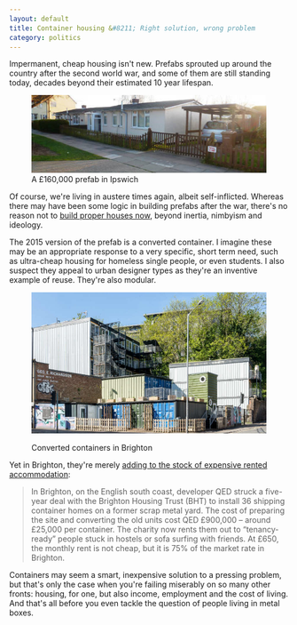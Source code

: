 ```yaml
---
layout: default
title: Container housing &#8211; Right solution, wrong problem
category: politics
---
```


Impermanent, cheap housing isn't new. Prefabs sprouted up around the country after the second world war, and some of them are still standing today, decades beyond their estimated 10 year lifespan.

<figure class="figure">

<img src="/images/prefabs.jpg" alt="Prefabs in Ipswich">

<figcaption class="figcaption">A &pound;160,000 prefab in Ipswich</p></figcaption>

</figure>

Of course, we're living in austere times again, albeit self-inflicted. Whereas there may have been some logic in building prefabs after the war, there's no reason not to [build proper houses now](http://www.hbf.co.uk/media-centre/facts-statistics/), beyond inertia, nimbyism and ideology.

The 2015 version of the prefab is a converted container. I imagine these may be an appropriate response to a very specific, short term need, such as ultra-cheap housing for homeless single people, or even students. I also suspect they appeal to urban designer types as they're an inventive example of reuse. They're also modular.

<figure class="figure">

<img src="/images/containers.jpg" alt="Converted container block">

<figcaption class="figcaption"><p>Converted containers in Brighton</p></figcaption>

</figure>

Yet in Brighton, they're merely [adding to the stock of expensive rented accommodation](http://www.theguardian.com/cities/2015/oct/09/living-steel-box-shipping-containers-future-housing):

> In Brighton, on the English south coast, developer QED struck a five-year deal with the Brighton Housing Trust (BHT) to install 36 shipping container homes on a former scrap metal yard. The cost of preparing the site and converting the old units cost QED &pound;900,000 &#8211; around &pound;25,000 per container. The charity now rents them out to “tenancy-ready” people stuck in hostels or sofa surfing with friends. At &pound;650, the monthly rent is not cheap, but it is 75% of the market rate in Brighton.

Containers may seem a smart, inexpensive solution to a pressing problem, but that's only the case when you're failing miserably on so many other fronts: housing, for one, but also income, employment and the cost of living. And that's all before you even tackle the question of  people living in metal boxes.
